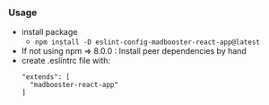 ### Usage
* install package
  * `npm install -D eslint-config-madbooster-react-app@latest`
* If not using npm => 8.0.0 : Install peer dependencies by hand
* create .eslintrc file with:
  ```
  "extends": [
    "madbooster-react-app"
  ]
  ```